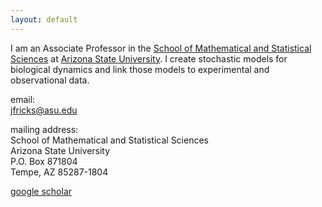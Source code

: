```yaml
---
layout: default
---
```


I am an Associate Professor in the [School of Mathematical and Statistical Sciences](math.asu.edu) at [Arizona State University](www.asu.edu).  I create stochastic models for biological dynamics and link those models to experimental and observational data.


email: <br>
 <jfricks@asu.edu>  <br>

mailing address:<br>
School of Mathematical and Statistical Sciences <br>
Arizona State University <br>
P.O. Box 871804 <br>
Tempe, AZ 85287-1804 <br>

[google scholar](http://scholar.google.com/citations?hl=en&user=3qlJmaUAAAAJ) 



